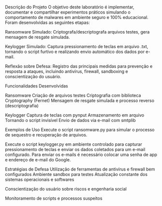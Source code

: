 Descrição do Projeto
O objetivo deste laboratório é implementar, documentar e compartilhar experimentos práticos simulando o comportamento de malwares em ambiente seguro e 100% educacional. Foram desenvolvidas as seguintes etapas:

Ransomware Simulado: Criptografa/descriptografa arquivos testes, gera mensagem de resgate simulada.

Keylogger Simulado: Captura pressionamento de teclas em arquivo .txt, tornando o script furtivo e realizando envio automático dos dados por e-mail.

Reflexão sobre Defesa: Registro das principais medidas para prevenção e resposta a ataques, incluindo antivírus, firewall, sandboxing e conscientização do usuário.

Funcionalidades Desenvolvidas

Ransomware
Criação de arquivos testes
Criptografia com biblioteca Cryptography (Fernet)
Mensagem de resgate simulada e processo reverso (descriptografia)

Keylogger
Captura de teclas com pynput
Armazenamento em arquivo
Tornando o script invisível
Envio de dados via e-mail com smtplib

Exemplos de Uso
Execute o script ransomware.py para simular o processo de sequestro e recuperação de arquivos.

Execute o script keylogger.py em ambiente controlado para capturar pressionamento de teclas e enviar os dados coletados para um e-mail configurado.
Para enviar os e-mails é necessário colocar uma senha de app e endereço de e-mail do Google. 

Estratégias de Defesa
Utilização de ferramentas de antivírus e firewall bem configurados
Ambiente sandbox para testes
Atualização constante dos sistemas operacionais e softwares

Conscientização do usuário sobre riscos e engenharia social

Monitoramento de scripts e processos suspeitos
